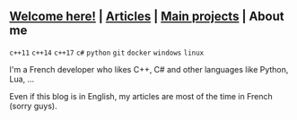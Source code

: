 ## [Welcome here!](index.md) | [Articles](articles.md) | [Main projects](projects.md) | About me
`c++11` `c++14` `c++17` `c#` `python` `git` `docker` `windows` `linux`

I'm a French developer who likes C++, C# and other languages like Python, Lua, ...

Even if this blog is in English, my articles are most of the time in French (sorry guys).
